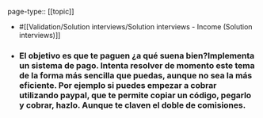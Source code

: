 page-type:: [[topic]]

- #[[Validation/Solution interviews/Solution interviews - Income (Solution interviews)]]

- ### El objetivo es que te paguen ¿a qué suena bien?Implementa un sistema de pago. Intenta resolver de momento este tema de la forma más sencilla que puedas, aunque no sea la más eficiente. Por ejemplo si puedes empezar a cobrar utilizando paypal, que te permite copiar un código, pegarlo y cobrar, hazlo. Aunque te claven el doble de comisiones.



